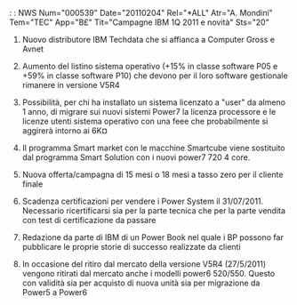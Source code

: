  :  : NWS Num="000539" Date="20110204" Rel="*ALL" Atr="A. Mondini" Tem="TEC" App="B£" Tit="Campagne IBM 1Q 2011 e novità" Sts="20"
1) Nuovo distributore IBM Techdata che si affianca a Computer Gross e Avnet

2) Aumento del listino sistema operativo (+15% in classe software P05 e +59% in classe software P10)
che devono per il loro software gestionale rimanere in versione V5R4

3) Possibilità, per chi ha installato un sistema licenzato a "user" da almeno 1 anno, di migrare sui
nuovi sistemi Power7 la licenza processore e le licenze utenti sistema operativo con una feee che probabilmente si aggirerà intorno ai 6K¤

4) Il programma Smart market con le macchine Smartcube viene sostituito dal programma Smart Solution
con i nuovi power7 720 4 core.

5) Nuova offerta/campagna di 15 mesi o 18 mesi a tasso zero per il cliente finale

6) Scadenza certificazioni per vendere i Power System il 31/07/2011. Necessario ricertificarsi sia
per la parte tecnica che per la parte vendita con test di certificazione da passare 
7) Redazione da parte di IBM di un Power Book nel quale i BP possono far pubblicare le proprie
storie di successo realizzate da clienti

8) In occasione del ritiro dal mercato della versione V5R4 (27/5/2011) vengono ritirati dal mercato
anche i modelli power6 520/550.
Questo con validità sia per acquisto di nuova unità sia per migrazione da Power5 a Power6 